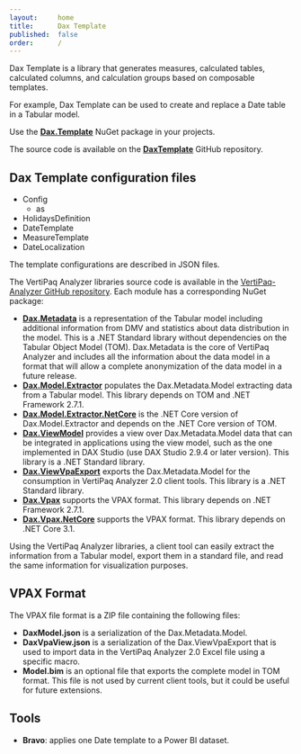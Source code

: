 ```yaml
---
layout:     home
title:      Dax Template
published:  false
order:      /
---
```

Dax Template is a library that generates measures, calculated tables, calculated columns, and calculation groups based on composable templates.

For example, Dax Template can be used to create and replace a Date table in a Tabular model.

Use the **[Dax.Template](https://www.nuget.org/packages/Dax.Template/)** NuGet package in your projects.

The source code is available on the **[DaxTemplate](https://github.com/sql-bi/daxtemplate)** GitHub repository.

## Dax Template configuration files

- Config
  - as
- HolidaysDefinition
- DateTemplate
- MeasureTemplate
- DateLocalization 


The template configurations are described in JSON files.

The VertiPaq Analyzer libraries source code is available in the [VertiPaq-Analyzer GitHub repository](https://github.com/sql-bi/VertiPaq-Analyzer). Each module has a corresponding NuGet package:
- **[Dax.Metadata](https://www.nuget.org/packages/Dax.Metadata/)** is a representation of the Tabular model including additional information from DMV and statistics about data distribution in the model. This is a .NET Standard library without dependencies on the Tabular Object Model (TOM). Dax.Metadata is the core of VertiPaq Analyzer and includes all the information about the data model in a format that will allow a complete anonymization of the data model in a future release.
- **[Dax.Model.Extractor](https://www.nuget.org/packages/Dax.Model.Extractor/)** populates the Dax.Metadata.Model extracting data from a Tabular model. This library depends on TOM and .NET Framework 2.7.1.
- **[Dax.Model.Extractor.NetCore](https://www.nuget.org/packages/Dax.Model.Extractor.NetCore/)** is the .NET Core version of Dax.Model.Extractor and depends on the .NET Core version of TOM.
- **[Dax.ViewModel](https://www.nuget.org/packages/Dax.ViewModel/)** provides a view over Dax.Metadata.Model data that can be integrated in applications using the view model, such as the one implemented in DAX Studio (use DAX Studio 2.9.4 or later version). This library is a .NET Standard library.
- **[Dax.ViewVpaExport](https://www.nuget.org/packages/Dax.ViewVpaExport/)** exports the Dax.Metadata.Model for the consumption in VertiPaq Analyzer 2.0 client tools. This library is a .NET Standard library.
- **[Dax.Vpax](https://www.nuget.org/packages/Dax.Vpax/)** supports the VPAX format. This library depends on .NET Framework 2.7.1.
- **[Dax.Vpax.NetCore](https://www.nuget.org/packages/Dax.Vpax.NetCore/)** supports the VPAX format. This library depends on .NET Core 3.1.

Using the VertiPaq Analyzer libraries, a client tool can easily extract the information from a Tabular model, export them in a standard file, and read the same information for visualization purposes.

## VPAX Format

The VPAX file format is a ZIP file containing the following files:

- **DaxModel.json** is a serialization of the Dax.Metadata.Model.
- **DaxVpaView.json** is a serialization of the Dax.ViewVpaExport that is used to import data in the VertiPaq Analyzer 2.0 Excel file using a specific macro.
- **Model.bim** is an optional file that exports the complete model in TOM format. This file is not used by current client tools, but it could be useful for future extensions.

## Tools

- **Bravo**: applies one Date template to a Power BI dataset.